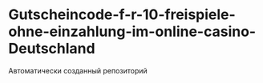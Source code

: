 # Gutscheincode-f-r-10-freispiele-ohne-einzahlung-im-online-casino-Deutschland
Автоматически созданный репозиторий
